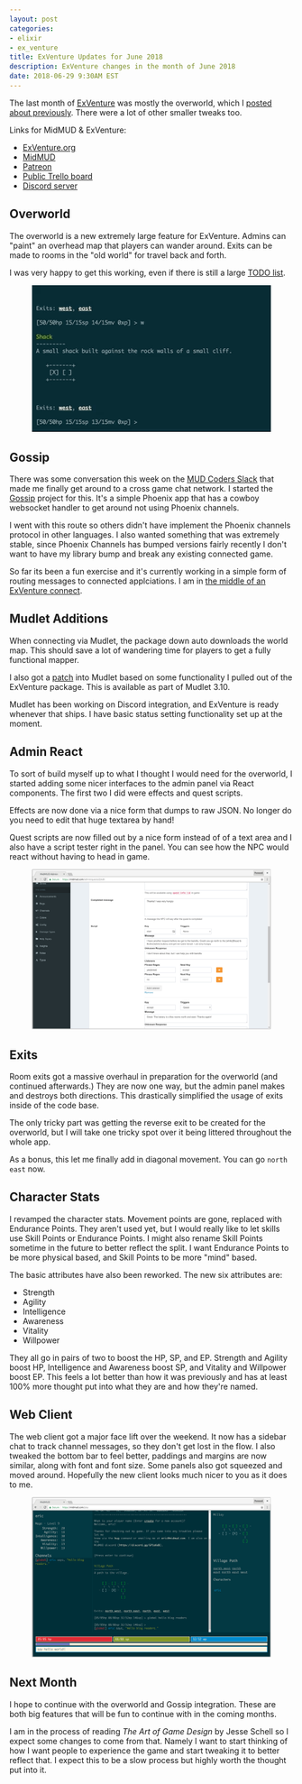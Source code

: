 ```yaml
---
layout: post
categories:
- elixir
- ex_venture
title: ExVenture Updates for June 2018
description: ExVenture changes in the month of June 2018
date: 2018-06-29 9:30AM EST
---
```


The last month of [ExVenture][exventure-github] was mostly the overworld, which I [posted about previously][overworld]. There were a lot of other smaller tweaks too.

Links for MidMUD & ExVenture:

- [ExVenture.org][exventure]
- [MidMUD][midmud]
- [Patreon][patreon]
- [Public Trello board][trello]
- [Discord server][discord]

## Overworld

The overworld is a new extremely large feature for ExVenture. Admins can "paint" an overhead map that players can wander around. Exits can be made to rooms in the "old world" for travel back and forth.

I was very happy to get this working, even if there is still a large [TODO list][overworld-todo].

<figure>
  <img src="/images/2018-06-exventure-overworld-movement-exits.gif" alt="Overworld movement" />
</figure>

## Gossip

There was some conversation this week on the [MUD Coders Slack][mud-coders] that made me finally get around to a cross game chat network. I started the [Gossip][gossip] project for this. It's a simple Phoenix app that has a cowboy websocket handler to get around not using Phoenix channels.

I went with this route so others didn't have implement the Phoenix channels protocol in other languages. I also wanted something that was extremely stable, since Phoenix Channels has bumped versions fairly recently I don't want to have my library bump and break any existing connected game.

So far its been a fun exercise and it's currently working in a simple form of routing messages to connected applciations. I am in [the middle of an ExVenture connect][gossip-pr].

## Mudlet Additions

When connecting via Mudlet, the package down auto downloads the world map. This should save a lot of wandering time for players to get a fully functional mapper.

I also got a [patch][mudlet-autowrap] into Mudlet based on some functionality I pulled out of the ExVenture package. This is available as part of Mudlet 3.10.

Mudlet has been working on Discord integration, and ExVenture is ready whenever that ships. I have basic status setting functionality set up at the moment.

## Admin React

To sort of build myself up to what I thought I would need for the overworld, I started adding some nicer interfaces to the admin panel via React components. The first two I did were effects and quest scripts.

Effects are now done via a nice form that dumps to raw JSON. No longer do you need to edit that huge textarea by hand!

Quest scripts are now filled out by a nice form instead of of a text area and I also have a script tester right in the panel. You can see how the NPC would react without having to head in game.

<figure>
  <img src="/images/exventure-2018-06-script-editor.png" alt="Script Editor for Admins" />
</figure>

## Exits

Room exits got a massive overhaul in preparation for the overworld (and continued afterwards.) They are now one way, but the admin panel makes and destroys both directions. This drastically simplified the usage of exits inside of the code base.

The only tricky part was getting the reverse exit to be created for the overworld, but I will take one tricky spot over it being littered throughout the whole app.

As a bonus, this let me finally add in diagonal movement. You can go `north east` now.

## Character Stats

I revamped the character stats. Movement points are gone, replaced with Endurance Points. They aren't used yet, but I would really like to let skills use Skill Points or Endurance Points. I might also rename Skill Points sometime in the future to better reflect the split. I want Endurance Points to be more physical based, and Skill Points to be more "mind" based.

The basic attributes have also been reworked. The new six attributes are:

- Strength
- Agility
- Intelligence
- Awareness
- Vitality
- Willpower

They all go in pairs of two to boost the HP, SP, and EP. Strength and Agility boost HP, Intelligence and Awareness boost SP, and Vitality and Willpower boost EP. This feels a lot better than how it was previously and has at least 100% more thought put into what they are and how they're named.

## Web Client

The web client got a major face lift over the weekend. It now has a sidebar chat to track channel messages, so they don't get lost in the flow. I also tweaked the bottom bar to feel better, paddings and margins are now similar, along with font and font size. Some panels also got squeezed and moved around. Hopefully the new client looks much nicer to you as it does to me.

<figure>
  <img src="/images/exventure-2018-06-web-client.png" alt="Web Client" />
</figure>

## Next Month

I hope to continue with the overworld and Gossip integration. These are both big features that will be fun to continue with in the coming months.

I am in the process of reading _The Art of Game Design_ by Jesse Schell so I expect some changes to come from that. Namely I want to start thinking of how I want people to experience the game and start tweaking it to better reflect that. I expect this to be a slow process but highly worth the thought put into it.

[exventure]: http://exventure.org
[exventure-github]: https://github.com/oestrich/ex_venture
[midmud]: https://midmud.com
[patreon]: https://www.patreon.com/midmud
[trello]: https://trello.com/b/PFGmFWmu/exventure
[discord]: https://discord.gg/GPEa6dB
[mud-coders]: https://mudcoders.com/
[overworld]: https://blog.oestrich.org/2018/06/exventure-overworld
[overworld-todo]: https://github.com/oestrich/ex_venture/issues/63
[gossip]: https://github.com/oestrich/gossip
[mudlet-autowrap]: https://github.com/Mudlet/Mudlet/pull/1708
[gossip-pr]: https://github.com/oestrich/ex_venture/pull/68
